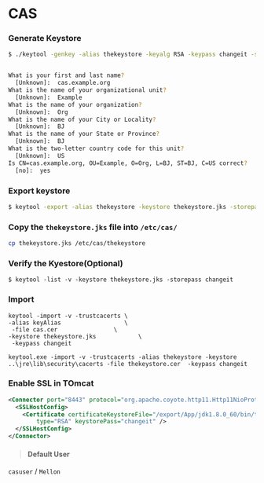 CAS
===


### Generate Keystore

```sh
$ ./keytool -genkey -alias thekeystore -keyalg RSA -keypass changeit -storepass changeit -keystore thekeystore.jks


What is your first and last name?
  [Unknown]:  cas.example.org
What is the name of your organizational unit?
  [Unknown]:  Example
What is the name of your organization?
  [Unknown]:  Org
What is the name of your City or Locality?
  [Unknown]:  BJ
What is the name of your State or Province?
  [Unknown]:  BJ
What is the two-letter country code for this unit?
  [Unknown]:  US
Is CN=cas.example.org, OU=Example, O=Org, L=BJ, ST=BJ, C=US correct?
  [no]:  yes
```

### Export keystore

```sh
$ keytool -export -alias thekeystore -keystore thekeystore.jks -storepass changeit -file thekeystore.cer
```

### Copy the `thekeystore.jks` file into ```/etc/cas/```

```sh
cp thekeystore.jks /etc/cas/thekeystore
```

### Verify the Kyestore(Optional)

```
$ keytool -list -v -keystore thekeystore.jks -storepass changeit
```

### Import

```
keytool -import -v -trustcacerts \
-alias keyAlias                  \
 -file cas.cer                \
-keystore thekeystore.jks            \
 -keypass changeit
```

```
keytool.exe -import -v -trustcacerts -alias thekeystore -keystore ..\jre\lib\security\cacerts -file thekeystore.cer  -keypass changeit
```

### Enable SSL in TOmcat

```xml
<Connector port="8443" protocol="org.apache.coyote.http11.Http11NioProtocol" maxThreads="150" SSLEnabled="true">
  <SSLHostConfig>
    <Certificate certificateKeystoreFile="/export/App/jdk1.8.0_60/bin/thekeystore.jks" 
        type="RSA" keystorePass="changeit" />
  </SSLHostConfig>
</Connector>
```

>#### Default User

```casuser``` / ```Mellon```
